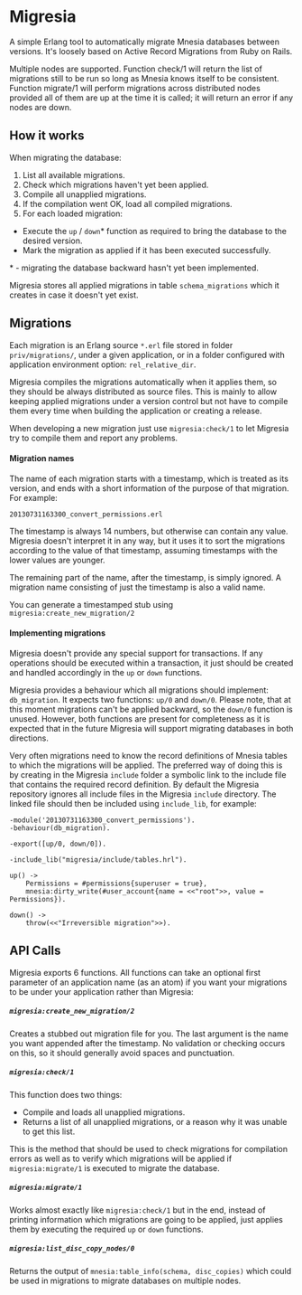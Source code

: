 Migresia
========

A simple Erlang tool to automatically migrate Mnesia databases between versions. It's loosely based on Active Record Migrations from Ruby on Rails.

Multiple nodes are supported. Function check/1 will return the list of migrations still to be run so long as Mnesia knows itself to be consistent. Function migrate/1 will perform migrations across distributed nodes provided all of them are up at the time it is called; it will return an error if any nodes are down.

## How it works

When migrating the database:

1. List all available migrations.
2. Check which migrations haven't yet been applied.
3. Compile all unapplied migrations.
4. If the compilation went OK, load all compiled migrations.
5. For each loaded migration:

* Execute the `up` / `down`\* function as required to bring the database to the desired version.
* Mark the migration as applied if it has been executed successfully.

\* - migrating the database backward hasn't yet been implemented.

Migresia stores all applied migrations in table `schema_migrations` which it creates in case it doesn't yet exist.

## Migrations

Each migration is an Erlang source `*.erl` file stored in folder `priv/migrations/`, under a given application, or in a folder configured with application environment option: `rel_relative_dir`.

Migresia compiles the migrations automatically when it applies them, so they should be always distributed as source files. This is mainly to allow keeping applied migrations under a version control but not have to compile them every time when building the application or creating a release.

When developing a new migration just use `migresia:check/1` to let Migresia try to compile them and report any problems.

#### Migration names

The name of each migration starts with a timestamp, which is treated as its version, and ends with a short information of the purpose of that migration. For example:

    20130731163300_convert_permissions.erl

The timestamp is always 14 numbers, but otherwise can contain any value. Migresia doesn't interpret it in any way, but it uses it to sort the migrations according to the value of that timestamp, assuming timestamps with the lower values are younger.

The remaining part of the name, after the timestamp, is simply ignored. A migration name consisting of just the timestamp is also a valid name.

You can generate a timestamped stub using `migresia:create_new_migration/2`

#### Implementing migrations

Migresia doesn't provide any special support for transactions. If any operations should be executed within a transaction, it just should be created and handled accordingly in the `up` or `down` functions.

Migresia provides a behaviour which all migrations should implement: `db_migration`. It expects two functions: `up/0` and `down/0`. Please note, that at this moment migrations can't be applied backward, so the `down/0` function is unused. However, both functions are present for completeness as it is expected that in the future Migresia will support migrating databases in both directions.

Very often migrations need to know the record definitions of Mnesia tables to which the migrations will be applied. The preferred way of doing this is by creating in the Migresia `include` folder a symbolic link to the include file that contains the required record definition. By default the Migresia repository ignores all include files in the Migresia `include` directory. The linked file should then be included using `include_lib`, for example:

    -module('20130731163300_convert_permissions').
    -behaviour(db_migration).
    
    -export([up/0, down/0]).
    
    -include_lib("migresia/include/tables.hrl").
    
    up() ->
        Permissions = #permissions{superuser = true},
        mnesia:dirty_write(#user_account{name = <<"root">>, value = Permissions}).

    down() ->
        throw(<<"Irreversible migration">>).

## API Calls

Migresia exports 6 functions. All functions can take an optional first parameter of an application name (as an atom) if you want your migrations to be under your application rather than Migresia:


##### `migresia:create_new_migration/2`

Creates a stubbed out migration file for you. The last argument is the name you want appended after the timestamp. No validation or checking occurs on this, so it should generally avoid spaces and punctuation.

##### `migresia:check/1`

This function does two things:

* Compile and loads all unapplied migrations.
* Returns a list of all unapplied migrations, or a reason why it was unable to get this list.

This is the method that should be used to check migrations for compilation errors as well as to verify which migrations will be applied if `migresia:migrate/1` is executed to migrate the database.

##### `migresia:migrate/1` 

Works almost exactly like `migresia:check/1` but in the end, instead of printing information which migrations are going to be applied, just applies them by executing the required `up` or `down` functions.

##### `migresia:list_disc_copy_nodes/0`

Returns the output of `mnesia:table_info(schema, disc_copies)` which could be used in migrations to migrate databases on multiple nodes.
